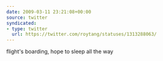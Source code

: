 ```yaml
---
date: 2009-03-11 23:21:08+00:00
source: twitter
syndicated:
- type: twitter
  url: https://twitter.com/roytang/statuses/1313288063/
---
```


flight's boarding, hope to sleep all the way